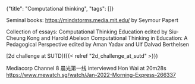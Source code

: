 {"title": "Computational thinking", "tags": []}

Seminal books:
https://mindstorms.media.mit.edu/ by Seymour Papert

Collection of essays:
Computational Thinking Education edited by Siu-Cheung Kong and Harold Abelson
Computational Thinking in Education: A Pedagogical Perspective edited by Aman Yadav and Ulf Dalvad Berthelsen

[2d challenge at SUTD]({{< relref "2d_challenge_at_sutd" >}})

Mediacorp Channel 8 晨光第一线 interviewed Hon Wai at 20m28s
https://www.mewatch.sg/watch/Jan-2022-Morning-Express-266337
